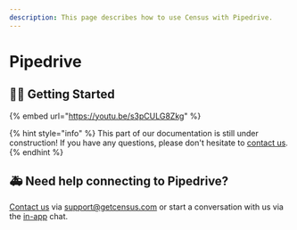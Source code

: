 ```yaml
---
description: This page describes how to use Census with Pipedrive.
---
```


# Pipedrive

## 🏃‍♂️ Getting Started

{% embed url="https://youtu.be/s3pCULG8Zkg" %}



{% hint style="info" %}
This part of our documentation is still under construction! If you have any questions, please don't hesitate to [contact us](mailto:support@getcensus.com).
{% endhint %}

## 🚑 Need help connecting to Pipedrive?

[Contact us](mailto:support@getcensus.com) via support@getcensus.com or start a conversation with us via the [in-app](https://app.getcensus.com) chat.


